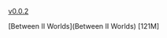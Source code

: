 [v0.0.2](https://github.com/littleflute/Nero/edit/master/README.md)

[Between II Worlds](Between II Worlds) [121M]
